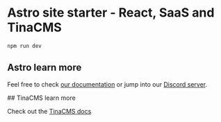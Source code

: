 # Astro site starter - React, SaaS and TinaCMS

```sh
npm run dev
```

## Astro learn more

Feel free to check [our documentation](https://docs.astro.build) or jump into our [Discord server](https://astro.build/chat).

## TinaCMS learn more

Check out the [TinaCMS docs](https://tina.io/docs/)
